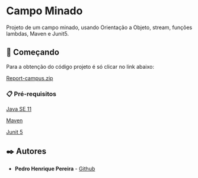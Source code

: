 # Campo Minado

Projeto de um campo minado, usando Orientação a Objeto, stream, funções lambdas, Maven e Junit5.

## 🚀 Começando

Para a obtenção do código projeto é só clicar no link abaixo:

[Report-campus.zip](https://github.com/pedrohp28/projeto-campo-minado/archive/refs/heads/master.zip)

### 📋 Pré-requisitos

[Java SE 11](https://www.oracle.com/br/java/technologies/javase/jdk11-archive-downloads.html)

[Maven](https://maven.apache.org/)

[Junit 5](https://junit.org/junit5/)

## ✒️ Autores

* **Pedro Henrique Pereira** - [Github](https://github.com/pedrohp28)

